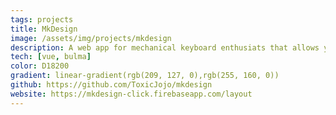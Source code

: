 ```yaml
---
tags: projects
title: MkDesign
image: /assets/img/projects/mkdesign
description: A web app for mechanical keyboard enthusiats that allows you to design your own keyboard. Layouts, Colors, Fonts and more can be customized. Keyboards can be saved and shared with other people.
tech: [vue, bulma]
color: D18200
gradient: linear-gradient(rgb(209, 127, 0),rgb(255, 160, 0))
github: https://github.com/ToxicJojo/mkdesign
website: https://mkdesign-click.firebaseapp.com/layout
---
```

